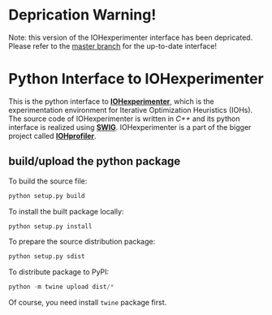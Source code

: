 # Deprication Warning!

Note: this version of the IOHexperimenter interface has been depricated. Please refer to the [master branch](https://github.com/IOHprofiler/IOHexperimenter) for the up-to-date interface!

# Python Interface to IOHexperimenter

This is the python interface to [__IOHexperimenter__](https://github.com/IOHprofiler/IOHexperimenter), which is the experimentation environment for Iterative Optimization Heuristics (IOHs). The source code of IOHexperimenter is written in _C++_ and its python interface is realized using [__SWIG__](http://www.swig.org/). IOHexperimenter is a part of the bigger project called [__IOHprofiler__](https://iohprofiler.github.io/).

## build/upload the python package

To build the source file:

```python
python setup.py build
```

To install the built package locally:

```python
python setup.py install
```

To prepare the source distribution package:

```python
python setup.py sdist
```

To distribute package to PyPI:

```python
python -m twine upload dist/*
```

Of course, you need install `twine` package first.
